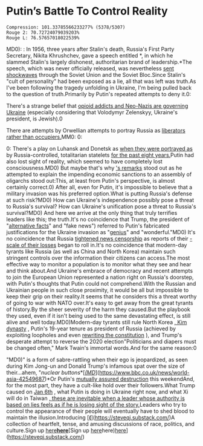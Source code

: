 # Putin’s Battle To Control Reality

```
Compression: 101.33785566233277% (5378/5307)
Rouge 2: 70.72724079039203%
Rouge L: 76.57657018022539%
```

MD0): : In 1956, three years after Stalin's death, Russia's First Party Secretary, Nikita Khrushchev, gave a speech entitled *, in which he slammed Stalin's largely dishonest, authoritarian brand of leadership.*The speech, which was never officially released, was nevertheless  [sent shockwaves](https://www.britannica.com/event/Khrushchevs-secret-speech)  through the Soviet Union and the Soviet Bloc.Since Stalin's "cult of personality" had been exposed as a lie, all that was left was truth.As I've been following the tragedy unfolding in Ukraine, I'm being pulled back to the question of truth.Primarily by Putin's repeated attempts to deny it.0: 

 There's a strange belief that  [opioid addicts and Neo-Nazis are governing Ukraine](https://youtu.be/dTw3hWa3E8M)  (especially considering that Volodymyr Zelenskyy, Ukraine's president, is Jewish).0 

 There are attempts by Orwellian attempts to portray Russia as  [liberators rather than occupiers.](https://www.theguardian.com/world/2022/feb/25/pure-orwell-how-russian-state-media-spins-ukraine-invasion-as-liberation)MM0:  0: 

 0:  There's a play on Luhansk and Donetsk as  [when they were portrayed as](https://youtu.be/jUkrigz3L0Q)  by Russia-controlled, totalitarian statelets  [for the past eight years.](https://www.aljazeera.com/news/2022/2/22/what-are-donetsk-and-luhansk-ukraines-separatist-statelets)Putin had also lost sight of reality, which seemed to have completely lost consciousness.MD0) But maybe that's why ['s remarks](https://youtu.be/i8kkeztq70c)  stood out as he attempted to explain the impending economic sanctions to an assembly of oligarchs stood out:This, at least from Putin's perspective, is almost certainly correct.0) After all, even for Putin, it's impossible to believe that a military invasion was his preferred option.What is putting Russia's defense at such risk?MD0) How can Ukraine's independence possibly pose a threat to Russia's survival?  How can Ukraine's unification pose a threat to Russia's survival?MD0) And here we arrive at the only thing that truly terrifies leaders like this; the truth.It's no coincidence that Trump, the president of "[alternative facts](https://youtu.be/VSrEEDQgFc8)" and "fake news") referred to Putin's fabricated justifications for the Ukraine invasion as "[genius](https://youtu.be/cRpeJpBYXVs)" and "wonderful."MD0) It's no coincidence that Russia  [tightened news censorship](https://www.hrw.org/news/2022/02/28/russia-war-censorship-reaches-new-heights)  as reports of their [-scale of their losses](https://inews.co.uk/news/russia-invasion-ukraine-not-to-plan-casualties-approaching-highs-of-previous-wars-1489943)  began to roll in.It's no coincidence that modern-day tyrants like Russia (as well as China and North Korea) maintain such stringent controls over the information their citizens can access.The most effective way to monitor a population is to monitor what they see and hear and think about.And Ukraine's embrace of democracy and recent attempts to join the European Union represented a nation right on Russia's doorstep, with Putin's thoughts that Putin could not comprehend.With the Russian and Ukrainian people in such close proximity, it would be all but impossible to keep their grip on their reality.It seems that he considers this a threat worthy of going to war with NATO over.It's easy to get away from the great tyrants of history.By the sheer severity of the harm they caused.But the playbook they used, even if it isn't being used to the same devastating effect, is still alive and well today.MD0)Modern-day tyrants still rule North Korea [, Kim dynasty](https://www.spokesman.com/stories/2020/apr/30/history-north-koreas-kim-dynasty/) , Putin's 19-year tenure as president of Russia (achieved by exploiting loopholes and even [rewriting the constitution](https://www.republicworld.com/world-news/rest-of-the-world-news/explained-russias-putin-signs-law-to-stay-in-power-until-2036-whats-the-change.html) ), and Trump's desperate attempt to reverse the 2020 election"Politicians and diapers must be changed often," Mark Twain's immortal words.And for the same reason:0

 "MD0)" is a form of sabre-rattling when their ego is jeopardized, as seen during Kim Jong-un and Donald Trump's infamous spat over the size of their...ahem, "*nuclear buttons**[*[(MD](https://www.bbc.co.uk/news/world-asia-42549687)*](https://www.bbc.co.uk/news/world-asia-42549687)*Or Putin's [mutually assured destruction](https://youtu.be/RJXwLzII278)  this weekendAnd, for the most part, they have a cult-like hold over their followers.What Trump caused on [Jan 6th](https://en.wikipedia.org/wiki/2021_United_States_Capitol_attack) , what Putin is doing in Ukraine right now, and what Xi will do in Taiwan [, these are inevitable when a leader whose authority is based on lies feels as if he is losing sight of the story.](https://www.bbc.co.uk/news/world-asia-china-58854081)Leaders who try to control the appearance of their people will eventually have to shed blood to maintain the illusion.Introducing [**[**(**](https://steveqj.substack.com/)**](https://steveqj.substack.com/)A collection of heartfelt, tense, and amusing discussions of race, politics, and culture.Sign up [here**here**](https://steveqj.substack.com/)[Sign up [here](https://steveqj.substack.com/)here)[here](https://steveqj.substack.com/)](https://steveqj.substack.com/)
